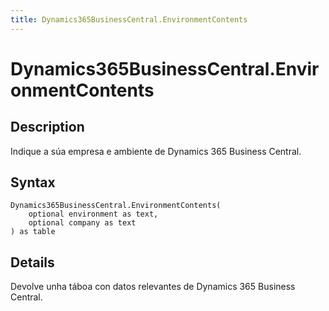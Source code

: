 ```yaml
---
title: Dynamics365BusinessCentral.EnvironmentContents
---
```


# Dynamics365BusinessCentral.EnvironmentContents


## Description

Indique a súa empresa e ambiente de Dynamics 365 Business Central.


## Syntax

```powerquery
Dynamics365BusinessCentral.EnvironmentContents(
    optional environment as text,
    optional company as text
) as table
```


## Details

Devolve unha táboa con datos relevantes de Dynamics 365 Business Central. 


